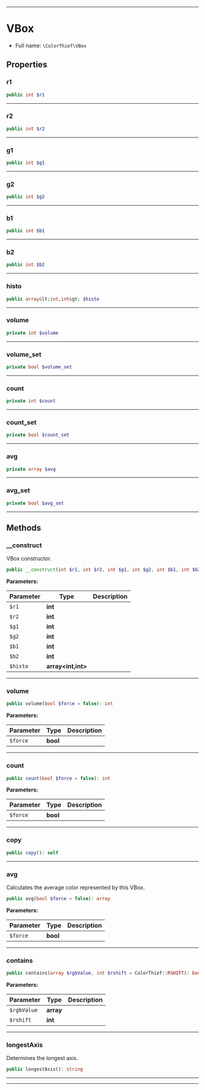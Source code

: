 ***

# VBox

* Full name: `\ColorThief\VBox`

## Properties

### r1

```php
public int $r1
```

***

### r2

```php
public int $r2
```

***

### g1

```php
public int $g1
```

***

### g2

```php
public int $g2
```

***

### b1

```php
public int $b1
```

***

### b2

```php
public int $b2
```

***

### histo

```php
public array&lt;int,int&gt; $histo
```

***

### volume

```php
private int $volume
```

***

### volume_set

```php
private bool $volume_set
```

***

### count

```php
private int $count
```

***

### count_set

```php
private bool $count_set
```

***

### avg

```php
private array $avg
```

***

### avg_set

```php
private bool $avg_set
```

***

## Methods

### __construct

VBox constructor.

```php
public __construct(int $r1, int $r2, int $g1, int $g2, int $b1, int $b2, array&lt;int,int&gt; $histo): mixed
```

**Parameters:**

| Parameter | Type | Description |
|-----------|------|-------------|
| `$r1` | **int** |  |
| `$r2` | **int** |  |
| `$g1` | **int** |  |
| `$g2` | **int** |  |
| `$b1` | **int** |  |
| `$b2` | **int** |  |
| `$histo` | **array<int,int>** |  |

***

### volume

```php
public volume(bool $force = false): int
```

**Parameters:**

| Parameter | Type | Description |
|-----------|------|-------------|
| `$force` | **bool** |  |

***

### count

```php
public count(bool $force = false): int
```

**Parameters:**

| Parameter | Type | Description |
|-----------|------|-------------|
| `$force` | **bool** |  |

***

### copy

```php
public copy(): self
```

***

### avg

Calculates the average color represented by this VBox.

```php
public avg(bool $force = false): array
```

**Parameters:**

| Parameter | Type | Description |
|-----------|------|-------------|
| `$force` | **bool** |  |

***

### contains

```php
public contains(array $rgbValue, int $rshift = ColorThief::RSHIFT): bool
```

**Parameters:**

| Parameter | Type | Description |
|-----------|------|-------------|
| `$rgbValue` | **array** |  |
| `$rshift` | **int** |  |

***

### longestAxis

Determines the longest axis.

```php
public longestAxis(): string
```

***


***

